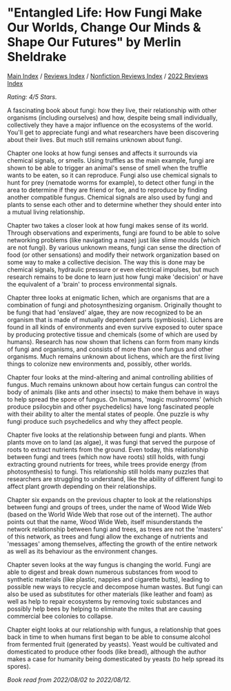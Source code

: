 # "Entangled Life: How Fungi Make Our Worlds, Change Our Minds & Shape Our Futures" by Merlin Sheldrake

[Main Index](../../../README.md) / [Reviews Index](../../README.md) / [Nonfiction Reviews Index](../README.md) / [2022 Reviews Index](README.md)

*Rating: 4/5 Stars.*

A fascinating book about fungi: how they live, their relationship with other organisms (including ourselves) and how, despite being small individually, collectively they have a major influence on the ecosystems of the world. You'll get to appreciate fungi and what researchers have been discovering about their lives. But much still remains unknown about fungi.

Chapter one looks at how fungi senses and affects it surrounds via chemical signals, or smells. Using truffles as the main example, fungi are shown to be able to trigger an animal's sense of smell when the truffle wants to be eaten, so it can reproduce. Fungi also use chemical signals to hunt for prey (nematode worms for example), to detect other fungi in the area to determine if they are friend or foe, and to reproduce by finding another compatible fungus. Chemical signals are also used by fungi and plants to sense each other and to determine whether they should enter into a mutual living relationship.

Chapter two takes a closer look at how fungi makes sense of its world. Through observations and experiments, fungi are found to be able to solve networking problems (like navigating a maze) just like slime moulds (which are not fungi). By various unknown means, fungi can sense the direction of food (or other sensations) and modify their network organization based on some way to make a collective decision. The way this is done may be chemical signals, hydraulic pressure or even electrical impulses, but much research remains to be done to learn just how fungi make 'decision' or have the equivalent of a 'brain' to process environmental signals.

Chapter three looks at enigmatic lichen, which are organisms that are a combination of fungi and photosynthesizing organism. Originally thought to be fungi that had 'enslaved' algae, they are now recognized to be an organism that is made of mutually dependent parts (symbiosis). Lichens are found in all kinds of environments and even survive exposed to outer space by producing protective tissue and chemicals (some of which are used by humans). Research has now shown that lichens can form from many kinds of fungi and organisms, and consists of more than one fungus and other organisms. Much remains unknown about lichens, which are the first living things to colonize new environments and, possibly, other worlds.

Chapter four looks at the mind-altering and animal controlling abilities of fungus. Much remains unknown about how certain fungus can control the body of animals (like ants and other insects) to make them behave in ways to help spread the spore of fungus. On humans, 'magic mushrooms' (which produce psilocybin and other psychedelics) have long fascinated people with their ability to alter the mental states of people. One puzzle is why fungi produce such psychedelics and why they affect people.

Chapter five looks at the relationship between fungi and plants. When plants move on to land (as algae), it was fungi that served the purpose of roots to extract nutrients from the ground. Even today, this relationship between fungi and trees (which now have roots) still holds, with fungi extracting ground nutrients for trees, while trees provide energy (from photosynthesis) to fungi. This relationship still holds many puzzles that researchers are struggling to understand, like the ability of different fungi to affect plant growth depending on their relationships.

Chapter six expands on the previous chapter to look at the relationships between fungi and groups of trees, under the name of Wood Wide Web (based on the World Wide Web that rose out of the internet). The author points out that the name, Wood Wide Web, itself misunderstands the network relationship between fungi and trees, as trees are not the 'masters' of this network, as trees and fungi allow the exchange of nutrients and 'messages' among themselves, affecting the growth of the entire network as well as its behaviour as the environment changes.

Chapter seven looks at the way fungus is changing the world. Fungi are able to digest and break down numerous substances from wood to synthetic materials (like plastic, nappies and cigarette butts), leading to possible new ways to recycle and decompose human wastes. But fungi can also be used as substitutes for other materials (like leather and foam) as well as help to repair ecosystems by removing toxic substances and possibly help bees by helping to eliminate the mites that are causing commercial bee colonies to collapse.

Chapter eight looks at our relationship with fungus, a relationship that goes back in time to when humans first began to be able to consume alcohol from fermented fruit (generated by yeasts). Yeast would be cultivated and domesticated to produce other foods (like bread), although the author makes a case for humanity being domesticated by yeasts (to help spread its spores).

*Book read from 2022/08/02 to 2022/08/12.*
